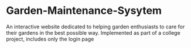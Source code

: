 # Garden-Maintenance-Sysytem
An interactive website dedicated to helping garden enthusiasts to care for their gardens in the best possible way. Implemented as part of a college project, includes only the login page
